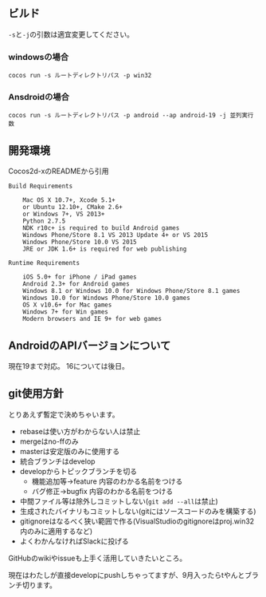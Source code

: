 ## ビルド

`-s`と`-j`の引数は適宜変更してください。

### windowsの場合

`cocos run -s ルートディレクトリパス -p win32`

### Ansdroidの場合

`cocos run -s ルートディレクトリパス -p android --ap android-19 -j 並列実行数`

## 開発環境

Cocos2d-xのREADMEから引用

	Build Requirements
	
	    Mac OS X 10.7+, Xcode 5.1+
	    or Ubuntu 12.10+, CMake 2.6+
	    or Windows 7+, VS 2013+
	    Python 2.7.5
	    NDK r10c+ is required to build Android games
	    Windows Phone/Store 8.1 VS 2013 Update 4+ or VS 2015
	    Windows Phone/Store 10.0 VS 2015
	    JRE or JDK 1.6+ is required for web publishing

	Runtime Requirements
	
	    iOS 5.0+ for iPhone / iPad games
	    Android 2.3+ for Android games
	    Windows 8.1 or Windows 10.0 for Windows Phone/Store 8.1 games
	    Windows 10.0 for Windows Phone/Store 10.0 games
	    OS X v10.6+ for Mac games
	    Windows 7+ for Win games
	    Modern browsers and IE 9+ for web games


## AndroidのAPIバージョンについて

現在19まで対応。
16については後日。


## git使用方針

とりあえず暫定で決めちゃいます。

- rebaseは使い方がわからない人は禁止
- mergeはno-ffのみ
- masterは安定版のみに使用する
- 統合ブランチはdevelop
- developからトピックブランチを切る
	- 機能追加等→feature 内容のわかる名前をつける
	- バグ修正→bugfix 内容のわかる名前をつける
- 中間ファイル等は除外しコミットしない(`git add --all`は禁止)
- 生成されたバイナリもコミットしない(gitにはソースコードのみを構築する)
- gitignoreはなるべく狭い範囲で作る(VisualStudioのgitignoreはproj.win32内のみに適用するなど)
- よくわかんなければSlackに投げる

GitHubのwikiやissueも上手く活用していきたいところ。

現在はわたしが直接developにpushしちゃってますが、9月入ったらtやんとブランチ切ります。

